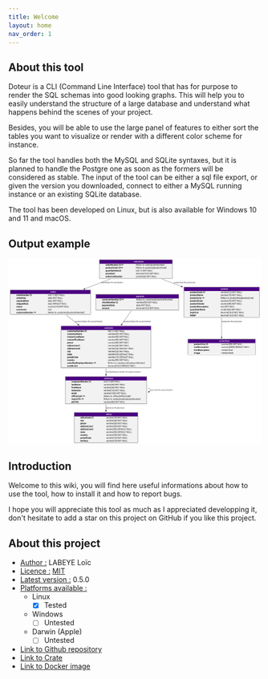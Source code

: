 ```yaml
---
title: Welcome
layout: home
nav_order: 1
---
```


## About this tool

Doteur is a CLI (Command Line Interface) tool that has for purpose to render the SQL schemas into good looking graphs. This will help you to easily understand the structure of a large database and understand what happens behind the scenes of your project.


Besides, you will be able to use the large panel of features to either sort the tables you want to visualize or render with a different color scheme for instance.

So far the tool handles both the MySQL and SQLite syntaxes, but it is planned to handle the Postgre one as soon as the formers will be considered as stable. The input of the tool can be either a sql file export, or given the version you downloaded, connect to either a MySQL running instance or an existing SQLite database. 

The tool has been developed on Linux, but is also available for Windows 10 and 11 and macOS.

## Output example

![/assets/sample.svg](assets/sample.svg)

## Introduction

Welcome to this wiki, you will find here useful informations about how to use the tool, how to install it and how to report bugs.

I hope you will appreciate this tool as much as I appreciated developping it, don't hesitate to add a star on this project on GitHub if you like this project.

## About this project

- <u>Author :</u> LABEYE Loïc
- <u>Licence :</u> [MIT](license)
- <u>Latest version :</u> 0.5.0
- <u>Platforms available :</u>
	- Linux
		- [X] Tested
	- Windows
		- [ ] Untested
	- Darwin (Apple)
		- [ ] Untested
- <a href="https://github.com/nag763/doteur">Link to Github repository</a>
- <a href="https://crates.io/crates/doteur">Link to Crate</a>
- <a href="https://hub.docker.com/r/nag763/doteur">Link to Docker image</a>

